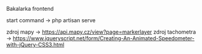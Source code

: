 Bakalarka frontend

start command -> php artisan serve

zdroj mapy       -> https://api.mapy.cz/view?page=markerlayer
zdroj tachometra -> https://www.jqueryscript.net/form/Creating-An-Animated-Speedometer-with-jQuery-CSS3.html